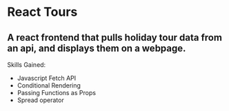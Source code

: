 # React Tours
## A react frontend that pulls holiday tour data from an api, and displays them on a webpage.

Skills Gained:
- Javascript Fetch API
- Conditional Rendering
- Passing Functions as Props
- Spread operator
